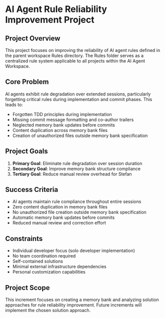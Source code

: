 # AI Agent Rule Reliability Improvement Project

## Project Overview

This project focuses on improving the reliability of AI agent rules defined in the parent workspace Rules directory. The Rules folder serves as a centralized rule system applicable to all projects within the AI Agent Workspace.

## Core Problem

AI agents exhibit rule degradation over extended sessions, particularly forgetting critical rules during implementation and commit phases. This leads to:
- Forgotten TDD principles during implementation
- Missing commit message formatting and co-author trailers
- Neglected memory bank updates before commits
- Content duplication across memory bank files
- Creation of unauthorized files outside memory bank specification

## Project Goals

1. **Primary Goal**: Eliminate rule degradation over session duration
2. **Secondary Goal**: Improve memory bank structure compliance
3. **Tertiary Goal**: Reduce manual review overhead for Stefan

## Success Criteria

- AI agents maintain rule compliance throughout entire sessions
- Zero content duplication in memory bank files
- No unauthorized file creation outside memory bank specification
- Automatic memory bank updates before commits
- Reduced manual review and correction effort

## Constraints

- Individual developer focus (solo developer implementation)
- No team coordination required
- Self-contained solutions
- Minimal external infrastructure dependencies
- Personal customization capabilities

## Project Scope

This increment focuses on creating a memory bank and analyzing solution approaches for rule reliability improvement. Future increments will implement the chosen solution approach.
